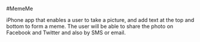 #MemeMe

iPhone app that enables a user to take a picture, and add text at the top and bottom to form a meme. The user will be able to share the photo on Facebook and Twitter and also by SMS or email.
